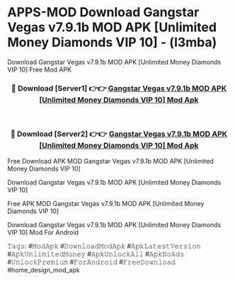 # APPS-MOD Download Gangstar Vegas v7.9.1b MOD APK [Unlimited Money Diamonds VIP 10] - (l3mba)
Download Gangstar Vegas v7.9.1b MOD APK [Unlimited Money Diamonds VIP 10] Free Mod APK

<div align="center">
<h3>🔴 Download [Server1] 👉👉 <a href="https://apk-comot.site?title=Gangstar_Vegas_v7.9.1b_MOD_APK_[Unlimited_Money_Diamonds_VIP_10]">Gangstar Vegas v7.9.1b MOD APK [Unlimited Money Diamonds VIP 10] Mod Apk</a></h3><br>

<h3>🔴 Download [Server2] 👉👉 <a href="https://apk-comot.site?title=Gangstar_Vegas_v7.9.1b_MOD_APK_[Unlimited_Money_Diamonds_VIP_10]">Gangstar Vegas v7.9.1b MOD APK [Unlimited Money Diamonds VIP 10] Mod Apk</a></h3>
</div>


Free Download APK MOD Gangstar Vegas v7.9.1b MOD APK [Unlimited Money Diamonds VIP 10]

Download Gangstar Vegas v7.9.1b MOD APK [Unlimited Money Diamonds VIP 10] 

Free APK MOD Gangstar Vegas v7.9.1b MOD APK [Unlimited Money Diamonds VIP 10] 

Download Gangstar Vegas v7.9.1b MOD APK [Unlimited Money Diamonds VIP 10] Mod For Android

𝚃𝚊𝚐𝚜: #𝙼𝚘𝚍𝙰𝚙𝚔 #𝙳𝚘𝚠𝚗𝚕𝚘𝚊𝚍𝙼𝚘𝚍𝙰𝚙𝚔 #𝙰𝚙𝚔𝙻𝚊𝚝𝚎𝚜𝚝𝚅𝚎𝚛𝚜𝚒𝚘𝚗 #𝙰𝚙𝚔𝚄𝚗𝚕𝚒𝚖𝚒𝚝𝚎𝚍𝙼𝚘𝚗𝚎𝚢 #𝙰𝚙𝚔𝚄𝚗𝚕𝚘𝚌𝚔𝙰𝚕𝚕 #𝙰𝚙𝚔𝙽𝚘𝙰𝚍𝚜 #𝚄𝚗𝚕𝚘𝚌𝚔𝙿𝚛𝚎𝚖𝚒𝚞𝚖 #𝙵𝚘𝚛𝙰𝚗𝚍𝚛𝚘𝚒𝚍 #𝙵𝚛𝚎𝚎𝙳𝚘𝚠𝚗𝚕𝚘𝚊𝚍 #home_design_mod_apk